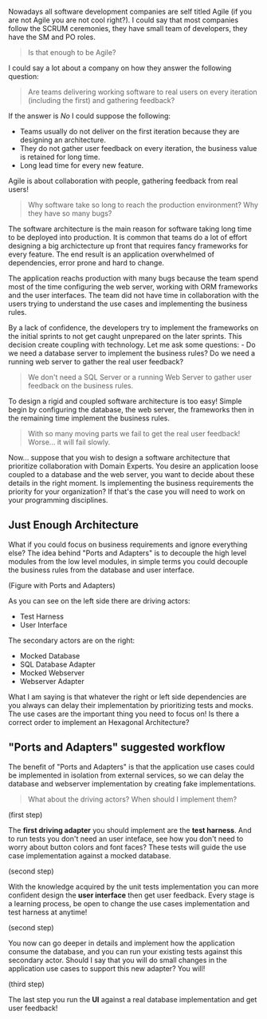 Nowadays all software development companies are self titled Agile (if you are not Agile you are not cool right?). I could say that most companies follow the SCRUM ceremonies, they have small team of developers, they have the SM and PO roles. 

> Is that enough to be Agile?

I could say a lot about a company on how they answer the following question: 

> Are teams delivering working software to real users on every iteration (including the first) and gathering feedback?

If the answer is *No* I could suppose the following:

* Teams usually do not deliver on the first iteration because they are designing an architecture. 
* They do not gather user feedback on every iteration, the business value is retained for long time.
* Long lead time for every new feature.

Agile is about collaboration with people, gathering feedback from real users!

> Why software take so long to reach the production environment? Why they have so many bugs?

The software architecture is the main reason for software taking long time to be deployed into production. It is common that teams do a lot of effort designing a big archictecture up front that requires fancy frameworks for every feature. The end result is an application overwhelmed of dependencies, error prone and hard to change.

The application reachs production with many bugs because the team spend most of the time configuring the web server, working with ORM frameworks and the user interfaces. The team did not have time in collaboration with the users trying to understand the use cases and implementing the business rules.

By a lack of confidence, the developers try to implement the frameworks on the initial sprints to not get caught unprepared on the later sprints. This decision create coupling with technology. Let me ask some questions: - Do we need a database server to implement the business rules? Do we need a running web server to gather the real user feedback?

> We don't need a SQL Server or a running Web Server to gather user feedback on the business rules.

To design a rigid and coupled software architecture is too easy! Simple begin by configuring the database, the web server, the frameworks then in the remaining time implement the business rules.

> With so many moving parts we fail to get the real user feedback! Worse... it will fail slowly.

Now... suppose that you wish to design a software architecture that prioritize collaboration with Domain Experts. You desire an application loose coupled to a database and the web server, you want to decide about these details in the right moment. Is implementing the business requirements the priority for your organization? If that's the case you will need to work on your programming disciplines.

## Just Enough Architecture

What if you could focus on business requirements and ignore everything else? The idea behind "Ports and Adapters" is to decouple the high level modules from the low level modules, in simple terms you could decouple the business rules from the database and user interface.

(Figure with Ports and Adapters)

As you can see on the left side there are driving actors:
* Test Harness
* User Interface

The secondary actors are on the right:
* Mocked Database
* SQL Database Adapter
* Mocked Webserver
* Webserver Adapter

What I am saying is that whatever the right or left side dependencies are you always can delay their implementation by prioritizing tests and mocks. The use cases are the important thing you need to focus on! Is there a correct order to implement an Hexagonal Architecture?

## "Ports and Adapters" suggested workflow

The benefit of "Ports and Adapters" is that the application use cases could be implemented in isolation from external services, so we can delay the database and webserver implementation by creating fake implementations. 

> What about the driving actors? When should I implement them?

(first step)

The **first driving adapter** you should implement are the **test harness**. And to run tests you don't need an user inteface, see how you don't need to worry about button colors and font faces? These tests will guide the use case implementation against a mocked database.

(second step)

With the knowledge acquired by the unit tests implementation you can more confident design the **user interface** then get user feedback. Every stage is a learning process, be open to change the use cases implementation and test harness at anytime!

(second step)

You now can go deeper in details and implement how the application consume the database, and you can run your existing tests against this secondary actor. Should I say that you will do small changes in the application use cases to support this new adapter? You will!

(third step)

The last step you run the **UI** against a real database implementation and get user feedback!
